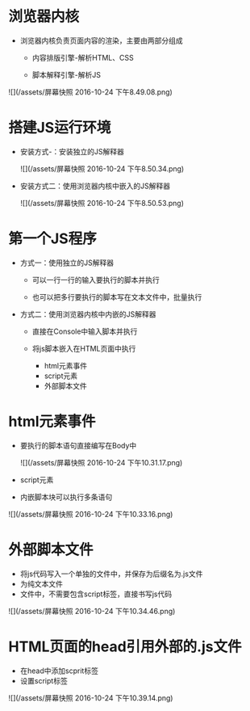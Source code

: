 # 浏览器内核

 - 浏览器内核负责页面内容的渲染，主要由两部分组成

   - 内容排版引擎-解析HTML、CSS

   - 脚本解释引擎-解析JS

 ![](/assets/屏幕快照 2016-10-24 下午8.49.08.png)

# 搭建JS运行环境

 - 安装方式-：安装独立的JS解释器

   ![](/assets/屏幕快照 2016-10-24 下午8.50.34.png)

 - 安装方式二：使用浏览器内核中嵌入的JS解释器

   ![](/assets/屏幕快照 2016-10-24 下午8.50.53.png)

# 第一个JS程序

 - 方式一：使用独立的JS解释器

   - 可以一行一行的输入要执行的脚本并执行

   - 也可以把多行要执行的脚本写在文本文件中，批量执行

 - 方式二：使用浏览器内核中内嵌的JS解释器

   - 直接在Console中输入脚本并执行

   - 将js脚本嵌入在HTML页面中执行

     - html元素事件
     - script元素
     - 外部脚本文件


# html元素事件

 - 要执行的脚本语句直接编写在Body中

   ![](/assets/屏幕快照 2016-10-24 下午10.31.17.png)

 - script元素

  - 内嵌脚本块可以执行多条语句

 ![](/assets/屏幕快照 2016-10-24 下午10.33.16.png)

# 外部脚本文件

 - 将js代码写入一个单独的文件中，并保存为后缀名为.js文件
  - 为纯文本文件
  - 文件中，不需要包含script标签，直接书写js代码

   ![](/assets/屏幕快照 2016-10-24 下午10.34.46.png)

# HTML页面的head引用外部的.js文件

  - 在head中添加scprit标签
  - 设置script标签
  
 ![](/assets/屏幕快照 2016-10-24 下午10.39.14.png)